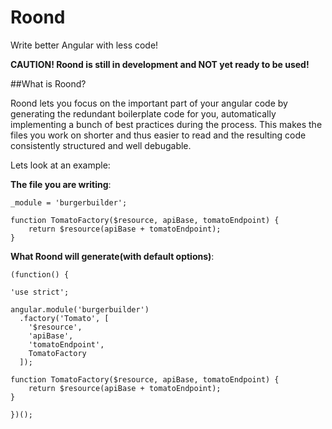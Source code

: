 # Roond
Write better Angular with less code!

**CAUTION! Roond is still in development and NOT yet ready to be used!**

##What is Roond?

Roond lets you focus on the important part of your angular code by generating the redundant boilerplate 
code for you, automatically implementing a bunch of best practices during the process. This makes the files you 
work on shorter and thus easier to read and the resulting code consistently structured and well debugable.

Lets look at an example:

**The file you are writing**:

    _module = 'burgerbuilder';
    
    function TomatoFactory($resource, apiBase, tomatoEndpoint) {
        return $resource(apiBase + tomatoEndpoint);
    }
  
**What Roond will generate(with default options)**:

    (function() {
  
    'use strict';
  
    angular.module('burgerbuilder')
      .factory('Tomato', [
        '$resource',
        'apiBase',
        'tomatoEndpoint',
        TomatoFactory
      ]);
      
    function TomatoFactory($resource, apiBase, tomatoEndpoint) {
        return $resource(apiBase + tomatoEndpoint);
    }
    
    })();

